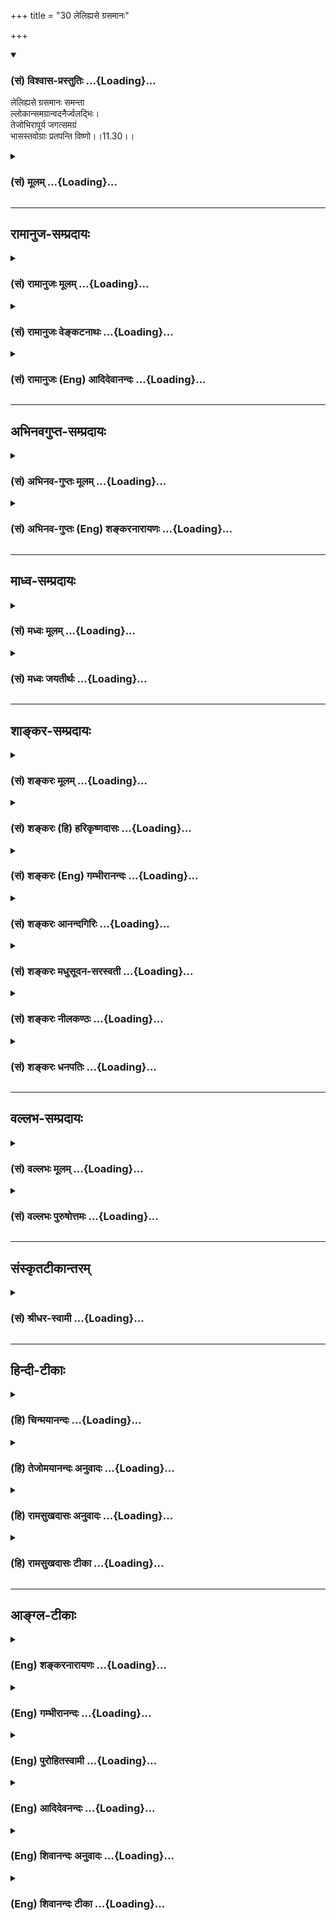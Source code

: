 +++
title = "30 लेलिह्यसे ग्रसमानः"

+++
<div class="js_include" newlevelforh1="3" title="(सं) विश्वास-प्रस्तुतिः" unfilled url="/purANam/mahAbhAratam/06-bhIShma-parva/02-bhagavad-gItA-parva/saMskRtam/vishvAsa-prastutiH/11_vishva-rUpa-darshana/30_lelihyase_grasamA.md">
<details open><summary><h3>(सं) विश्वास-प्रस्तुतिः ...{Loading}...</h3></summary>

लेलिह्यसे ग्रसमानः समन्ता  
ल्लोकान्समग्रान्वदनैर्ज्वलद्भिः।  
तेजोभिरापूर्य जगत्समग्रं  
भासस्तवोग्राः प्रतपन्ति विष्णो।।11.30।।
</details>
</div>
<div class="js_include collapsed" newlevelforh1="3" title="(सं) मूलम्" unfilled url="/purANam/mahAbhAratam/06-bhIShma-parva/02-bhagavad-gItA-parva/saMskRtam/mUlam/11_vishva-rUpa-darshana/30_lelihyase_grasamA.md">
<details><summary><h3>(सं) मूलम् ...{Loading}...</h3></summary>

लेलिह्यसे ग्रसमानः समन्ता  
ल्लोकान्समग्रान्वदनैर्ज्वलद्भिः।  
तेजोभिरापूर्य जगत्समग्रं  
भासस्तवोग्राः प्रतपन्ति विष्णो।।11.30।।
</details>
</div>


_________________
## रामानुज-सम्प्रदायः
<div class="js_include collapsed" newlevelforh1="3" title="(सं) रामानुजः मूलम्" unfilled url="/purANam/mahAbhAratam/06-bhIShma-parva/02-bhagavad-gItA-parva/saMskRtam/rAmAnujaH/mUlam/11_vishva-rUpa-darshana/30_lelihyase_grasamA.md">
<details><summary><h3>(सं) रामानुजः मूलम् ...{Loading}...</h3></summary>

।।11.30।। राज**लोकान् समग्रान् ज्वलद्भिः वदनैः ग्रसमानः** कोपवेगेन
तद्रुधिरावसिक्तम् ओष्ठपुटादिकं **लेलिह्यसे** पुनः पुनः लेहनं करोषि।
**तव** अतिघोरा **भासो** रश्मयः **तेजोभिः** स्वकीयैः प्रकाशैः **जगत्
समग्रम् आपूर्य प्रतपन्ति।  
  
दर्शयात्मानमव्ययम् (गीता 11।4) इति तव ऐश्वर्यं निरङ्कुशं साक्षात्कर्तुं
प्रार्थितेन भवता निरङ्कुशम् ऐश्वर्यं दर्शयता अतिघोररूपम् इदम् आविष्कृतम्
--**

</details>
</div>
<div class="js_include collapsed" newlevelforh1="3" title="(सं) रामानुजः वेङ्कटनाथः" unfilled url="/purANam/mahAbhAratam/06-bhIShma-parva/02-bhagavad-gItA-parva/saMskRtam/rAmAnujaH/venkaTanAthaH/11_vishva-rUpa-darshana/30_lelihyase_grasamA.md">
<details><summary><h3>(सं) रामानुजः वेङ्कटनाथः ...{Loading}...</h3></summary>

  
  
।।11.30।। ईश्वरः किं संहरणेऽत्यन्तनिर्व्यापारः; येनस्वयमेव त्वरमाणाः
इत्युच्यते इत्यस्योत्तरंलेलिह्यसे इति श्लोकेनोच्यते। संहरणादेर्निदानं
तत्तच्चेतनानां व्यापारविशेषः तत्तदुपाधिककोपादिविशिष्टस्तु भगवान्
संहृत्यादिकं करोतीति भावः। राजलोकान् इति पूर्ववद्भाव्यम्। समग्रान्
युद्धाय समवेतानित्यर्थः। लेलिह्यसे,इत्यस्य
सञ्जिहीर्षोनुभावत्वव्यञ्जनायकोपवेगेनेत्युक्तम्। तद्रुधिरेत्यादिना
ग्रसनलेहनाभ्यामर्थसिद्धमुच्यते। क्रियासमभिहारे हि यङो विधानम् पौनःपुन्यं
भृशार्थो वा क्रियासमभिहार इत्यभिप्रायेणाहपुनः पुनर्लेहनमिति।
भास्तेजश्शब्दयोः पौनरुक्त्यशङ्काव्युदासायरश्मय इति;स्वकीयैः प्रकाशैरिति
चोक्तम्। समग्रं सर्वमित्यर्थः। प्रतपन्ति सन्तापयन्ति; ग्रसनार्थं पचन्ति
इति भावः। यद्वा ब्रह्मादीनामपि पश्यतां दुस्सहत्वमात्रे तात्पर्यम्।  
  

</details>
</div>
<div class="js_include collapsed" newlevelforh1="3" title="(सं) रामानुजः (Eng) आदिदेवानन्दः" unfilled url="/purANam/mahAbhAratam/06-bhIShma-parva/02-bhagavad-gItA-parva/saMskRtam/rAmAnujaH/english/AdidevAnandaH/11_vishva-rUpa-darshana/30_lelihyase_grasamA.md">
<details><summary><h3>(सं) रामानुजः (Eng) आदिदेवानन्दः ...{Loading}...</h3></summary>

11.30 Devouring all these kings with Your flaming mouths, You lick them
up, namely, lick up again and again in great anger. Your lips etc., are
wet with their blood. Your fiery rays scorch the universe by the
brilliant flow of radiance filling the whole universe. You have
manifested Yourself in this terrible form for revealing Your limitless
sovereignty as reested by me thus: 'Reveal Yourself to me
completely'(11.4), so that I may realise Your limitless sovereignty.

</details>
</div>


_________________
## अभिनवगुप्त-सम्प्रदायः
<div class="js_include collapsed" newlevelforh1="3" title="(सं) अभिनव-गुप्तः मूलम्" unfilled url="/purANam/mahAbhAratam/06-bhIShma-parva/02-bhagavad-gItA-parva/saMskRtam/abhinava-guptaH/mUlam/11_vishva-rUpa-darshana/30_lelihyase_grasamA.md">
<details><summary><h3>(सं) अभिनव-गुप्तः मूलम् ...{Loading}...</h3></summary>

।।11.30।। No commentary.

</details>
</div>
<div class="js_include collapsed" newlevelforh1="3" title="(सं) अभिनव-गुप्तः (Eng) शङ्करनारायणः" unfilled url="/purANam/mahAbhAratam/06-bhIShma-parva/02-bhagavad-gItA-parva/saMskRtam/abhinava-guptaH/english/shankaranArAyaNaH/11_vishva-rUpa-darshana/30_lelihyase_grasamA.md">
<details><summary><h3>(सं) अभिनव-गुप्तः (Eng) शङ्करनारायणः ...{Loading}...</h3></summary>

11.30 Sri Abhinavagupta did not comment upon this sloka.

</details>
</div>


_________________
## माध्व-सम्प्रदायः
<div class="js_include collapsed" newlevelforh1="3" title="(सं) मध्वः मूलम्" unfilled url="/purANam/mahAbhAratam/06-bhIShma-parva/02-bhagavad-gItA-parva/saMskRtam/madhvaH/mUlam/11_vishva-rUpa-darshana/30_lelihyase_grasamA.md">
<details><summary><h3>(सं) मध्वः मूलम् ...{Loading}...</h3></summary>

।।11.30।। Sri Madhvacharya did not comment on this sloka.,

</details>
</div>
<div class="js_include collapsed" newlevelforh1="3" title="(सं) मध्वः जयतीर्थः" unfilled url="/purANam/mahAbhAratam/06-bhIShma-parva/02-bhagavad-gItA-parva/saMskRtam/madhvaH/jayatIrthaH/11_vishva-rUpa-darshana/30_lelihyase_grasamA.md">
<details><summary><h3>(सं) मध्वः जयतीर्थः ...{Loading}...</h3></summary>

।।11.30।। Sri Jayatirtha did not comment on this sloka.

</details>
</div>


_________________
## शाङ्कर-सम्प्रदायः
<div class="js_include collapsed" newlevelforh1="3" title="(सं) शङ्करः मूलम्" unfilled url="/purANam/mahAbhAratam/06-bhIShma-parva/02-bhagavad-gItA-parva/saMskRtam/shankaraH/mUlam/11_vishva-rUpa-darshana/30_lelihyase_grasamA.md">
<details><summary><h3>(सं) शङ्करः मूलम् ...{Loading}...</h3></summary>

।।11.30।। --,**लेलिह्यसे** आस्वादयसि **ग्रसमानः** अन्तः प्रवेशयन्
समन्तात् समन्ततः **लोकान् समग्रान्** समस्तान् **वदनैः** वक्त्रैः
**ज्वलद्भिः** दीप्यमानैः **तेजोभिः आपूर्य** संव्याप्य **जगत् समग्रं** सह
अग्रेण समस्तम् इत्येतत्। किञ्च; **भासः** दीप्तयः **तव उग्राः** क्रूराः
**प्रतपन्ति** प्रतापं कुर्वन्ति हे **विष्णो** व्यापनशील।। यतः
एवमुग्रस्वभावः; अतः --,

</details>
</div>
<div class="js_include collapsed" newlevelforh1="3" title="(सं) शङ्करः (हि) हरिकृष्णदासः" unfilled url="/purANam/mahAbhAratam/06-bhIShma-parva/02-bhagavad-gItA-parva/saMskRtam/shankaraH/hindI/harikRShNadAsaH/11_vishva-rUpa-darshana/30_lelihyase_grasamA.md">
<details><summary><h3>(सं) शङ्करः (हि) हरिकृष्णदासः ...{Loading}...</h3></summary>

।।11.30।। और आप --, ( उन ) समस्त लोकोंको देदीप्यमान मुखोंद्वारा सब ओरसे
निगलते हुए चाट रहे हैं अर्थात् उनका आस्वादन कर रहे हैं। तथा हे विष्णो --
व्यापनशील परमात्मन् आपकी उग्र -- कठोर प्रभाएँ समग्र जगत्को अर्थात् समस्त
जगत्को अपने तेजसे व्याप्त करके तप रही हैं -- तेज फैला रही हैं।  
  
,

</details>
</div>
<div class="js_include collapsed" newlevelforh1="3" title="(सं) शङ्करः (Eng) गम्भीरानन्दः" unfilled url="/purANam/mahAbhAratam/06-bhIShma-parva/02-bhagavad-gItA-parva/saMskRtam/shankaraH/english/gambhIrAnandaH/11_vishva-rUpa-darshana/30_lelihyase_grasamA.md">
<details><summary><h3>(सं) शङ्करः (Eng) गम्भीरानन्दः ...{Loading}...</h3></summary>

11.30 O Visnu, Your fierce rays are acorching. \[M.S., S., and S.S.
construe 'completely৷৷.heat' to alify 'fierce rays' in the second
sentence. However, the use of kim ca (moreover) in the Comm. suggests
the translation as above.-Tr.\] Lelihyase, You lick Your lips, You
taste; grasamanah, while devouring, while taking in; samagran, all;
lokan, the creatures; samantat, from all sides; jvaladbhih, with
flaming; vadanaih, mouths; which are apurya, completely filling;
samagram, the whole- together (saha) with the foremost (agrena); jagat,
world; tejobhih, with heat. Moreover, O Visnu, the all-pervading One,
tava, Your; ugrah, fierce; bhasah, rays; are pratapanti, scorching.
Since You are of such a terrible nature, therefore-

</details>
</div>
<div class="js_include collapsed" newlevelforh1="3" title="(सं) शङ्करः आनन्दगिरिः" unfilled url="/purANam/mahAbhAratam/06-bhIShma-parva/02-bhagavad-gItA-parva/saMskRtam/shankaraH/AnandagiriH/11_vishva-rUpa-darshana/30_lelihyase_grasamA.md">
<details><summary><h3>(सं) शङ्करः आनन्दगिरिः ...{Loading}...</h3></summary>

।।11.30।। योद्धुकामानां राज्ञां भगवन्मुखप्रवेशप्रकारं प्रदर्श्य तस्यां
दशायां भगवतस्तद्भासां च प्रवृत्तिप्रकारं प्रत्याययति -- **त्वं
पुनरिति।** भगवत्प्रवृत्तिमेव प्रत्याय्य तदीयभासां प्रवृत्तिं प्रकटयतिं
-- **किञ्चेति।**

</details>
</div>
<div class="js_include collapsed" newlevelforh1="3" title="(सं) शङ्करः मधुसूदन-सरस्वती" unfilled url="/purANam/mahAbhAratam/06-bhIShma-parva/02-bhagavad-gItA-parva/saMskRtam/shankaraH/madhusUdana-sarasvatI/11_vishva-rUpa-darshana/30_lelihyase_grasamA.md">
<details><summary><h3>(सं) शङ्करः मधुसूदन-सरस्वती ...{Loading}...</h3></summary>

।।11.30।। योद्धुकामानां राज्ञां भगवन्मुखप्रवेशप्रकारमुक्त्वा तदा
भगवतस्तद्भासां च प्रवृत्तिप्रकारमाह -- लेलिह्यस इति। एवं वेगेन प्रविशतो
लोकान्दुर्योधनादीन्समग्रान्सर्वान्ग्रसमानोऽन्तःप्रवेशयन्ज्वलद्भिर्वदनैः
समन्तात्सर्वतस्त्वं लेलिह्यसे आस्वादयसि। तेजोभिर्भाभिरापूर्य जगत्समग्रं।
यस्मात्त्वं भाभिर्जगदापूरयसि तस्मात्तवोग्रास्तीव्रा भासो दीप्तयः
प्रज्वलतो ज्वलनस्येव प्रतपन्ति संतापं जनयन्ति। हे विष्णो व्यापनशील।

</details>
</div>
<div class="js_include collapsed" newlevelforh1="3" title="(सं) शङ्करः नीलकण्ठः" unfilled url="/purANam/mahAbhAratam/06-bhIShma-parva/02-bhagavad-gItA-parva/saMskRtam/shankaraH/nIlakaNThaH/11_vishva-rUpa-darshana/30_lelihyase_grasamA.md">
<details><summary><h3>(सं) शङ्करः नीलकण्ठः ...{Loading}...</h3></summary>

।।11.30।। ये च पतन्तस्तांस्त्वं करुणावानपि न वारयसि प्रत्युत
ग्रसितुमिच्छस्येवेत्याह -- लेलिह्यसे,भूयोभूयोऽतिशयेन वा आस्वादयसि।
कीदृशस्त्वम्। समन्ताज्ज्वलद्भिर्वदनैर्लोकान्समग्रान्ग्रसमानः। एवं
निर्घृणस्यापि तव तेजो न हीयते प्रत्युत वर्धत एवेत्याह -- **तेजोभिरिति।**
हे विष्णो व्यापनशील; समग्रं जगत्तेजोभिरापूर्य तव उग्राः स्प्रष्टुमशक्या
भासो दीप्तयः प्रतपन्तीति योजना। पदार्थः स्पष्टः।

</details>
</div>
<div class="js_include collapsed" newlevelforh1="3" title="(सं) शङ्करः धनपतिः" unfilled url="/purANam/mahAbhAratam/06-bhIShma-parva/02-bhagavad-gItA-parva/saMskRtam/shankaraH/dhanapatiH/11_vishva-rUpa-darshana/30_lelihyase_grasamA.md">
<details><summary><h3>(सं) शङ्करः धनपतिः ...{Loading}...</h3></summary>

।।11.30।। सर्वे स्वनाशाय तव वक्राणि विशन्ति त्वं पुनः समन्ततः
समग्रांल्लोकाञ्जवलद्भिर्वदनैर्ग्रसमानोऽन्तः प्रवेशयन् लेलिह्यसे
आस्वादयसि। किंच तवोग्रा अतिक्रूरा भासो दीप्तयः सर्वं जगत्तेजोभिरापूर्य
संव्याप्य प्रतपन्ति प्रतापं कुर्वन्ति। यतस्त्वं व्यापनशीलोऽतस्ता अपि
तादृशा इति द्योतयन्संबोधयति -- हे विष्णो इति।

</details>
</div>


_________________
## वल्लभ-सम्प्रदायः
<div class="js_include collapsed" newlevelforh1="3" title="(सं) वल्लभः मूलम्" unfilled url="/purANam/mahAbhAratam/06-bhIShma-parva/02-bhagavad-gItA-parva/saMskRtam/vallabhaH/mUlam/11_vishva-rUpa-darshana/30_lelihyase_grasamA.md">
<details><summary><h3>(सं) वल्लभः मूलम् ...{Loading}...</h3></summary>

।।11.30।। तान् लेलिह्यसे। हे विष्णो व्यापनशील अन्यत् स्पष्टम्।

</details>
</div>
<div class="js_include collapsed" newlevelforh1="3" title="(सं) वल्लभः पुरुषोत्तमः" unfilled url="/purANam/mahAbhAratam/06-bhIShma-parva/02-bhagavad-gItA-parva/saMskRtam/vallabhaH/puruShottamaH/11_vishva-rUpa-darshana/30_lelihyase_grasamA.md">
<details><summary><h3>(सं) वल्लभः पुरुषोत्तमः ...{Loading}...</h3></summary>

  
  
।।11.30।। ननु भगवान् न नाशयेत्तदा किं तत्प्रवेशेन इत्यत आह -- लेलिह्यस
इति। ग्रसमानः ग्रासं कुर्वन् समन्तात् सर्वतः समग्रान् लोकान् ज्वलद्भिः
देदीप्यमानैर्वदनैः लेलिह्यसे भक्षयसि। तवापि तन्नाशेच्छैव दृश्यत इति
भावः। भगवानेवं कथं कुर्यात् अत आह। हे विष्णो सर्वपालक
सात्त्विकरक्षणार्थमेव। उग्राः प्रतपनसमर्थाः तव भासः किरणाः तेजोभिः
स्फुरत्कान्तिभिः समग्रं जगदापूर्य प्रतपन्ति सन्तापयन्ति। अत्रायं भावः --
विष्णुः सात्त्विकाधिष्ठाता सात्त्विकरक्षणार्थमेव दुष्टनाशं करोत्यत
उचितमेव तथाकरणम्।  
  

</details>
</div>


_________________
## संस्कृतटीकान्तरम्
<div class="js_include collapsed" newlevelforh1="3" title="(सं) श्रीधर-स्वामी" unfilled url="/purANam/mahAbhAratam/06-bhIShma-parva/02-bhagavad-gItA-parva/saMskRtam/shrIdhara-svAmI/11_vishva-rUpa-darshana/30_lelihyase_grasamA.md">
<details><summary><h3>(सं) श्रीधर-स्वामी ...{Loading}...</h3></summary>

।।11.30।। ततः किमत आह **-- लेलिह्यस इति।** ग्रसमानो गिलन्
समग्रांल्लोकान्सर्वानेतान्वीरान् समन्तात्सर्वतो लेलिह्यसेऽतिशयेन
भक्षयसि। कैः ज्वलद्भिर्वदनैः। किंच हे विष्णो; तव भासो
दीप्तयस्तेजोभिर्विस्फुरणैः समस्तं जगद्व्याप्योग्रास्तीव्राः सत्यः
प्रतपन्ति संतापयन्ति।

</details>
</div>


_________________
## हिन्दी-टीकाः
<div class="js_include collapsed" newlevelforh1="3" title="(हि) चिन्मयानन्दः" unfilled url="/purANam/mahAbhAratam/06-bhIShma-parva/02-bhagavad-gItA-parva/hindI/chinmayAnandaH/11_vishva-rUpa-darshana/30_lelihyase_grasamA.md">
<details><summary><h3>(हि) चिन्मयानन्दः ...{Loading}...</h3></summary>

।।11.30।। महाऊर्मि के कुछ श्लोकों की रचना के बाद व्यासजी पुन अपने पूर्व
के विषय को प्रारम्भ करते हैं। जगत् के समस्त प्राणीवर्ग काल के मुख में
प्रवेश करके नष्ट हुए जा रहे हैं। इस काल तत्त्व की क्षुधा कभी न शान्त
होने वाली है। समस्त लोकों का ग्रसन करते हुए आप उनका आस्वाद ले रहे
हैं। वस्तुत; यह श्लोक सृष्टि; स्थिति और संहार के तीन कर्ताओं के पीछे के
सिद्धान्त को स्पष्ट करता है। यद्यपि हम इन तीनों की भिन्नभिन्न रूप से
कल्पना करते हैं; किन्तु वास्तव में ये तीनों एक ही प्रक्रिया के तीन पहलू
मात्र हैं। हम पहले भी विस्तार से देख चुके हैं कि सर्वत्र विद्यमान
अस्तित्त्व का मूल रहस्य है रचनात्मक विध्वंस। चलचित्र गृह में विभिन्न
चित्रों की एक रील को प्रकाशवृत्त के सामने चलाया जाता है। उसके सामने से
दूर हुये चित्र को हम मृत कह सकते हैं और सम्मुख उपस्थित हुये को जन्मा हुआ
मान सकते हैं। निरंतर हो रही जन्ममृत्यु की इस धारा के कारण सामने के परदे
पर एक अखण्ड कथानक का आभास निर्माण होता है। देश और काल से अवच्छिन्न होकर
वस्तुएं; प्राणी मात्र; घटनाएं और परिस्थितियाँ हमारे अनुभव में आकर चली
जाती हैं और उनके इस आवागमन के सातत्य को हम अस्तित्त्व या जीवन कहते
हैं। उपर्युक्त विचार को पारस्परिक त्रिमूर्ति ब्रह्मा; विष्णु और महेश की
भाषा में पुराणों में व्यक्त किया गया है। इस ज्ञान की दृष्टि से जब अर्जुन
उस प्रकाशस्वरूप देदीप्यमान समष्टि रूप को देखता है; तब वह उस विराट् के
उग्र प्रकाश से प्राय अन्धवत् हो जाता है। क्योंकि आप उग्ररूप हैं; इसलिए

</details>
</div>
<div class="js_include collapsed" newlevelforh1="3" title="(हि) तेजोमयानन्दः अनुवादः" unfilled url="/purANam/mahAbhAratam/06-bhIShma-parva/02-bhagavad-gItA-parva/hindI/tejomayAnandaH/anuvAdaH/11_vishva-rUpa-darshana/30_lelihyase_grasamA.md">
<details><summary><h3>(हि) तेजोमयानन्दः अनुवादः ...{Loading}...</h3></summary>

।।11.30।। हे विष्णो! आप प्रज्वलित मुखों के द्वारा इन समस्त लोकों का
ग्रसन करते हुए आस्वाद ले रहे हैं, आपका उग्र प्रकाश सम्पूर्ण जगत् को तेज
के द्वारा परिपूर्ण करके तपा रहा है।।

</details>
</div>
<div class="js_include collapsed" newlevelforh1="3" title="(हि) रामसुखदासः अनुवादः" unfilled url="/purANam/mahAbhAratam/06-bhIShma-parva/02-bhagavad-gItA-parva/hindI/rAmasukhadAsaH/anuvAdaH/11_vishva-rUpa-darshana/30_lelihyase_grasamA.md">
<details><summary><h3>(हि) रामसुखदासः अनुवादः ...{Loading}...</h3></summary>

।।11.30।। आप अपने प्रज्वलित मुखोंद्वारा सम्पूर्ण लोकोंका ग्रसन करते हुए
उन्हें चारों ओरसे बार-बार चाट रहे हैं और हे विष्णो ! आपका उग्र प्रकाश
अपने तेजसे सम्पूर्ण जगत् को परिपूर्ण करके सबको तपा रहा है।

</details>
</div>
<div class="js_include collapsed" newlevelforh1="3" title="(हि) रामसुखदासः टीका" unfilled url="/purANam/mahAbhAratam/06-bhIShma-parva/02-bhagavad-gItA-parva/hindI/rAmasukhadAsaH/TIkA/11_vishva-rUpa-darshana/30_lelihyase_grasamA.md">
<details><summary><h3>(हि) रामसुखदासः टीका ...{Loading}...</h3></summary>

।।11.30।।***व्याख्या--*'लेलिह्यसे ग्रसमानः समन्ताल्लोकान्
समग्रान्वदनैर्ज्वलद्भिः'--**आप सम्पूर्ण प्राणियोंका संहार कर रहे हैं और
कोई इधर-उधर न चला जाय, इसलिये बार-बार जीभके लपेटेसे अपने प्रज्वलित
मुखोंमें लेते हुए उनका ग्रसन कर रहे हैं। तात्पर्य है कि कालरूप भगवान्की
जीभके लपेटसे कोई भी प्राणी बच नहीं सकता।**'तेजोभिरापूर्य जगत्समग्रं
भासस्तवोग्राः प्रतपन्ति विष्णो'--**विराट्रूप भगवान्का तेज बड़ा उग्र है।
वह उग्र तेज सम्पूर्ण जगत्में परिपूर्ण होकर सबको संतप्त कर रहा है, व्यथित
कर रहा है।  
  
***सम्बन्ध--***विराट्रूप भगवान् अपने विलक्षणविलक्षण रूपोंका दर्शन कराते
ही चले गये। उनके भयंकर और अत्यन्त उग्ररूपके मुखोंमें सम्पूर्ण प्राणी और
दोनों पक्षोंके योद्धा जाते देखकर अर्जुन बहुत घबरा गये। अतः अत्यन्त
उग्ररूपधारी भगवान्का वास्तविक परिचय जाननेके लिये अर्जुन प्रश्न करते हैं।

</details>
</div>


_________________
## आङ्ग्ल-टीकाः
<div class="js_include collapsed" newlevelforh1="3" title="(Eng) शङ्करनारायणः" unfilled url="/purANam/mahAbhAratam/06-bhIShma-parva/02-bhagavad-gItA-parva/english/shankaranArAyaNaH/11_vishva-rUpa-darshana/30_lelihyase_grasamA.md">
<details><summary><h3>(Eng) शङ्करनारायणः ...{Loading}...</h3></summary>

11.30. Devouring, on all sides with Your blazing mouths, the entire
worlds, You are licking up; Your terrible rays scroch the entire
universe filling it with their radiance, O Visnu !

</details>
</div>
<div class="js_include collapsed" newlevelforh1="3" title="(Eng) गम्भीरानन्दः" unfilled url="/purANam/mahAbhAratam/06-bhIShma-parva/02-bhagavad-gItA-parva/english/gambhIrAnandaH/11_vishva-rUpa-darshana/30_lelihyase_grasamA.md">
<details><summary><h3>(Eng) गम्भीरानन्दः ...{Loading}...</h3></summary>

11.30 You lick Your lips while devouring all the creatures from every
side with flaming mouths which are completely filling the entire world
with heat.

</details>
</div>
<div class="js_include collapsed" newlevelforh1="3" title="(Eng) पुरोहितस्वामी" unfilled url="/purANam/mahAbhAratam/06-bhIShma-parva/02-bhagavad-gItA-parva/english/purohitasvAmI/11_vishva-rUpa-darshana/30_lelihyase_grasamA.md">
<details><summary><h3>(Eng) पुरोहितस्वामी ...{Loading}...</h3></summary>

11.30 Thou seemest to swallow up the worlds, to lap them in flame. Thy
glory fills the universe. Thy fierce rays beat down upon it
irresistibly.

</details>
</div>
<div class="js_include collapsed" newlevelforh1="3" title="(Eng) आदिदेवनन्दः" unfilled url="/purANam/mahAbhAratam/06-bhIShma-parva/02-bhagavad-gItA-parva/english/AdidevanandaH/11_vishva-rUpa-darshana/30_lelihyase_grasamA.md">
<details><summary><h3>(Eng) आदिदेवनन्दः ...{Loading}...</h3></summary>

11.30 Devouring all the worlds on every side with your flaming mouths,
You lick them up. Your fiery rays, filling the whole universe with their
radiance, scorch it, O Visnu.

</details>
</div>
<div class="js_include collapsed" newlevelforh1="3" title="(Eng) शिवानन्दः अनुवादः" unfilled url="/purANam/mahAbhAratam/06-bhIShma-parva/02-bhagavad-gItA-parva/english/shivAnandaH/anuvAdaH/11_vishva-rUpa-darshana/30_lelihyase_grasamA.md">
<details><summary><h3>(Eng) शिवानन्दः अनुवादः ...{Loading}...</h3></summary>

11.30 Thou lickest up, devouring all the worlds on every side with Thy
flaming mouths. Thy fierce rays, filling the whole world with radiance,
are burning, O Vishnu!

</details>
</div>
<div class="js_include collapsed" newlevelforh1="3" title="(Eng) शिवानन्दः टीका" unfilled url="/purANam/mahAbhAratam/06-bhIShma-parva/02-bhagavad-gItA-parva/english/shivAnandaH/TIkA/11_vishva-rUpa-darshana/30_lelihyase_grasamA.md">
<details><summary><h3>(Eng) शिवानन्दः टीका ...{Loading}...</h3></summary>

11.30 लेलिह्यसे (Thou) lickest; ग्रसमानः devouring; समन्तात् on every
side; लोकान् the worlds; समग्रान् all; वदनैः with mouths; ज्वलद्भिः
flaming; तेजोभिः with radiance; आपूर्य filling; जगत् the world; समग्रम्
the whole; भासः rays; तव Thy; उग्राः fierce; प्रतपन्ति are burning;
विष्णो O VishnuCommentary Vishnu means allpervading; Vyapanasila.

</details>
</div>
